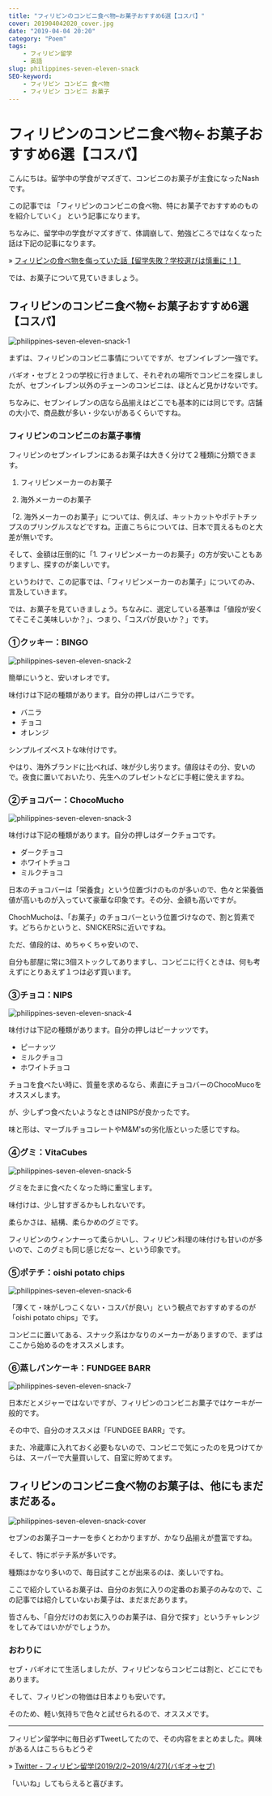 ```yaml
---
title: "フィリピンのコンビニ食べ物←お菓子おすすめ6選【コスパ】"
cover: 201904042020_cover.jpg
date: "2019-04-04 20:20"
category: "Poem"
tags:
    - フィリピン留学
    - 英語
slug: philippines-seven-eleven-snack
SEO-keyword:
    - フィリピン コンビニ 食べ物
    - フィリピン コンビニ お菓子
---
```


# フィリピンのコンビニ食べ物←お菓子おすすめ6選【コスパ】

こんにちは。留学中の学食がマズぎて、コンビニのお菓子が主食になったNashです。

この記事では
「フィリピンのコンビニの食べ物、特にお菓子でおすすめのものを紹介していく」
という記事になります。

ちなみに、留学中の学食がマズすぎて、体調崩して、勉強どころではなくなった話は下記の記事になります。

» [フィリピンの食べ物を侮っていた話【留学失敗？学校選びは慎重に！】](./philippines-baguio-pines-food)

では、お菓子について見ていきましょう。

## フィリピンのコンビニ食べ物←お菓子おすすめ6選【コスパ】

![philippines-seven-eleven-snack-1](./201904042020_1.jpg)

まずは、フィリピンのコンビニ事情についてですが、セブンイレブン一強です。

バギオ・セブと２つの学校に行きまして、それぞれの場所でコンビニを探しましたが、セブンイレブン以外のチェーンのコンビニは、ほとんど見かけないです。

ちなみに、セブンイレブンの店なら品揃えはどこでも基本的には同じです。店舗の大小で、商品数が多い・少ないがあるくらいですね。



### フィリピンのコンビニのお菓子事情

フィリピンのセブンイレブンにあるお菓子は大きく分けて２種類に分類できます。

1. フィリピンメーカーのお菓子

2. 海外メーカーのお菓子

「2. 海外メーカーのお菓子」については、例えば、キットカットやポテトチップスのプリングルスなどですね。正直こちらについては、日本で買えるものと大差が無いです。

そして、金額は圧倒的に「1. フィリピンメーカーのお菓子」の方が安いこともありますし、探すのが楽しいです。

というわけで、この記事では、「フィリピンメーカーのお菓子」についてのみ、言及していきます。



では、お菓子を見ていきましょう。ちなみに、選定している基準は「値段が安くてそこそこ美味しいか？」、つまり、「コスパが良いか？」です。



### ①クッキー：BINGO

![philippines-seven-eleven-snack-2](./201904042020_2.jpg)

簡単にいうと、安いオレオです。

味付けは下記の種類があります。自分の押しはバニラです。

- バニラ
- チョコ
- オレンジ

シンプルイズベストな味付けです。

やはり、海外ブランドに比べれば、味が少し劣ります。値段はその分、安いので。夜食に置いておいたり、先生へのプレゼントなどに手軽に使えますね。



### ②チョコバー：ChocoMucho

![philippines-seven-eleven-snack-3](./201904042020_3.jpg)

味付けは下記の種類があります。自分の押しはダークチョコです。

- ダークチョコ
- ホワイトチョコ
- ミルクチョコ

日本のチョコバーは「栄養食」という位置づけのものが多いので、色々と栄養価値が高いものが入っていて豪華な印象です。その分、金額も高いですが。

ChochMuchoは、「お菓子」のチョコバーという位置づけなので、割と質素です。どちらかというと、SNICKERSに近いですね。

ただ、値段的は、めちゃくちゃ安いので、

自分も部屋に常に3個ストックしてありますし、コンビニに行くときは、何も考えずにとりあえず１つは必ず買います。



### ③チョコ：NIPS

![philippines-seven-eleven-snack-4](./201904042020_4.jpg)

味付けは下記の種類があります。自分の押しはピーナッツです。

- ピーナッツ
- ミルクチョコ
- ホワイトチョコ

チョコを食べたい時に、質量を求めるなら、素直にチョコバーのChocoMucoをオススメします。

が、少しずつ食べたいようなときはNIPSが良かったです。

味と形は、マーブルチョコレートやM&M'sの劣化版といった感じですね。



### ④グミ：VitaCubes

![philippines-seven-eleven-snack-5](./201904042020_5.jpg)

グミをたまに食べたくなった時に重宝します。

味付けは、少し甘すぎるかもしれないです。

柔らかさは、結構、柔らかめのグミです。

フィリピンのウィンナーって柔らかいし、フィリピン料理の味付けも甘いのが多いので、このグミも同じ感じだなー、という印象です。


### ⑤ポテチ：oishi potato chips

![philippines-seven-eleven-snack-6](./201904042020_6.jpg)

「薄くて・味がしつこくない・コスパが良い」という観点でおすすめするのが「oishi potato chips」です。

コンビニに置いてある、スナック系はかなりのメーカーがありますので、まずはここから始めるのをオススメします。





### ⑥蒸しパンケーキ：FUNDGEE BARR

![philippines-seven-eleven-snack-7](./201904042020_7.jpg)

日本だとメジャーではないですが、フィリピンのコンビニお菓子ではケーキが一般的です。

その中で、自分のオススメは「FUNDGEE BARR」です。

また、冷蔵庫に入れておく必要もないので、コンビニで気にったのを見つけてからは、スーパーで大量買いして、自室に貯めてます。



## フィリピンのコンビニ食べ物のお菓子は、他にもまだまだある。

![philippines-seven-eleven-snack-cover](./201904042020_cover.jpg)

セブンのお菓子コーナーを歩くとわかりますが、かなり品揃えが豊富ですね。

そして、特にポテチ系が多いです。

種類はかなり多いので、毎日試すことが出来るのは、楽しいですね。

ここで紹介しているお菓子は、自分のお気に入りの定番のお菓子のみなので、この記事では紹介していないお菓子は、まだまだあります。

皆さんも、「自分だけのお気に入りのお菓子は、自分で探す」というチャレンジをしてみてはいかがでしょうか。



### おわりに

セブ・バギオにて生活しましたが、フィリピンならコンビニは割と、どこにでもあります。

そして、フィリピンの物価は日本よりも安いです。

そのため、軽い気持ちで色々と試せられるので、オススメです。

---

フィリピン留学中に毎日必ずTweetしてたので、その内容をまとめました。興味がある人はこちらもどうぞ

» [Twitter - フィリピン留学(2019/2/2~2019/4/27)(バギオ→セブ)](https://twitter.com/i/moments/1108015112575541249)

「いいね」してもらえると喜びます。


